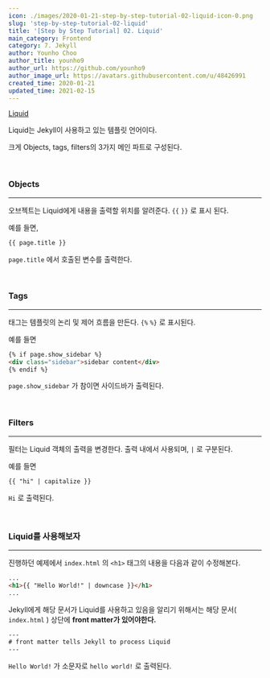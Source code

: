 ```yaml
---
icon: ./images/2020-01-21-step-by-step-tutorial-02-liquid-icon-0.png
slug: 'step-by-step-tutorial-02-liquid'
title: '[Step by Step Tutorial] 02. Liquid'
main_category: Frontend
category: 7. Jekyll
author: Younho Choo
author_title: younho9
author_url: https://github.com/younho9
author_image_url: https://avatars.githubusercontent.com/u/48426991
created_time: 2020-01-21
updated_time: 2021-02-15
---
```


[Liquid](https://jekyllrb.com/docs/step-by-step/02-liquid/)

Liquid는 Jekyll이 사용하고 있는 템플릿 언어이다.

크게 Objects, tags, filters의 3가지 메인 파트로 구성된다.

<br />

### Objects

---

오브젝트는 Liquid에게 내용을 출력할 위치를 알려준다. `{{` `}}` 로 표시 된다.

예를 들면,

```html
{{ page.title }}
```

`page.title` 에서 호출된 변수를 출력한다.

<br />

### Tags

---

태그는 템플릿의 논리 및 제어 흐름을 만든다. `{%` `%}` 로 표시된다.

예를 들면

```html
{% if page.show_sidebar %}
<div class="sidebar">sidebar content</div>
{% endif %}
```

`page.show_sidebar` 가 참이면 사이드바가 출력된다.

<br />

### Filters

---

필터는 Liquid 객체의 출력을 변경한다. 출력 내에서 사용되며, `|` 로 구분된다.

예를 들면

```html
{{ "hi" | capitalize }}
```

`Hi` 로 출력된다.

<br />

### Liquid를 사용해보자

---

진행하던 예제에서 `index.html` 의 `<h1>` 태그의 내용을 다음과 같이 수정해본다.

```html
...
<h1>{{ "Hello World!" | downcase }}</h1>
...
```

Jekyll에게 해당 문서가 Liquid를 사용하고 있음을 알리기 위해서는 해당 문서(
`index.html` ) 상단에 **front matter가 있어야한다.**

```html
---
# front matter tells Jekyll to process Liquid
---
```

`Hello World!` 가 소문자로 `hello world!` 로 출력된다.

<br />
